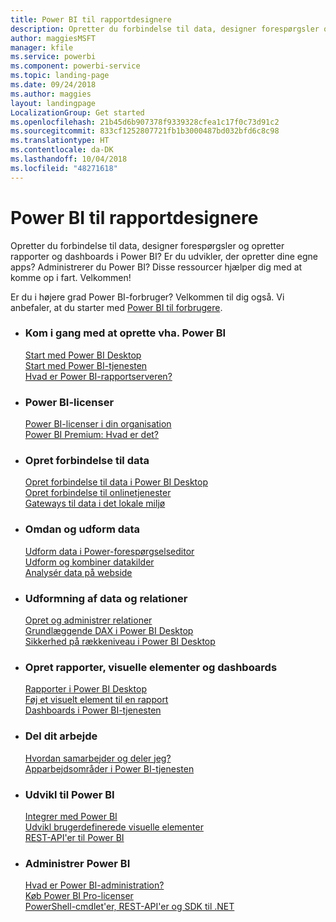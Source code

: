 ```yaml
---
title: Power BI til rapportdesignere
description: Opretter du forbindelse til data, designer forespørgsler og opretter rapporter og dashboards i Power BI? Er du udvikler, der opretter dine egne apps, eller Power BI-administrator?
author: maggiesMSFT
manager: kfile
ms.service: powerbi
ms.component: powerbi-service
ms.topic: landing-page
ms.date: 09/24/2018
ms.author: maggies
layout: landingpage
LocalizationGroup: Get started
ms.openlocfilehash: 21b45d6b907378f9339328cfea1c17f0c73d91c2
ms.sourcegitcommit: 833cf1252807721fb1b3000487bd032bfd6c8c98
ms.translationtype: HT
ms.contentlocale: da-DK
ms.lasthandoff: 10/04/2018
ms.locfileid: "48271618"
---
```

# <a name="power-bi-for-report-designers"></a>Power BI til rapportdesignere

Opretter du forbindelse til data, designer forespørgsler og opretter rapporter og dashboards i Power BI? Er du udvikler, der opretter dine egne apps? Administrerer du Power BI? Disse ressourcer hjælper dig med at komme op i fart. Velkommen!

Er du i højere grad Power BI-forbruger? Velkommen til dig også. Vi anbefaler, at du starter med [Power BI til forbrugere](consumer/power-bi-consumer-landing.md).

<ul class="panelContent cardsF"> 
              <li> 
                             <div class="cardSize"> 
                                           <div class="cardPadding"> 
                                                          <div class="card"> 
                                                                        <div class="cardText"> 
                                                                                      <h3>Kom i gang med at oprette vha. Power BI</h3> 
                                                                                      <p></p>
                                                                                            <a href="desktop-what-is-desktop.md">Start med Power BI Desktop</a><br/> 
                                                                                            <a href="power-bi-overview.md">Start med Power BI-tjenesten</a><br/> 
                                                                                            <a href="report-server/get-started.md">Hvad er Power BI-rapportserveren?</a>
                                                                        </div> 
                                                          </div> 
                                           </div> 
                             </div> 
              </li>
              <li> 
                             <div class="cardSize"> 
                                           <div class="cardPadding"> 
                                                          <div class="card"> 
                                                                        <div class="cardText"> 
                                                                                      <h3>Power BI-licenser</h3> 
                                                                                      <p></p>
                                                                                            <a href="service-admin-licensing-organization.md">Power BI-licenser i din organisation</a><br/> 
                                                                                            <a href="service-premium.md">Power BI Premium: Hvad er det?</a> 
                                                                        </div> 
                                                          </div> 
                                           </div> 
                             </div> 
              </li>
              <li> 
                             <div class="cardSize"> 
                                           <div class="cardPadding"> 
                                                          <div class="card"> 
                                                                        <div class="cardText"> 
                                                                                      <h3>Opret forbindelse til data</h3> 
                                                                                      <p></p>
                                                                                            <a href="desktop-quickstart-connect-to-data.md">Opret forbindelse til data i Power BI Desktop</a><br/> 
                                                                                            <a href="service-connect-to-services.md">Opret forbindelse til onlinetjenester</a><br/> 
                                                                                            <a href="service-gateway-install.md">Gateways til data i det lokale miljø</a>
                                                                        </div> 
                                                          </div> 
                                           </div> 
                             </div> 
              </li>
              <li> 
                             <div class="cardSize"> 
                                           <div class="cardPadding"> 
                                                          <div class="card"> 
                                                                        <div class="cardText"> 
                                                                                      <h3>Omdan og udform data</h3> 
                                                                                      <p></p>
                                                                                            <a href="desktop-common-query-tasks.md">Udform data i Power-forespørgselseditor</a><br/> 
                                                                                            <a href="desktop-shape-and-combine-data.md">Udform og kombiner datakilder</a><br/> 
                                                                                            <a href="desktop-tutorial-importing-and-analyzing-data-from-a-web-page.md">Analysér data på webside</a>
                                                                        </div> 
                                                          </div> 
                                           </div> 
                             </div> 
              </li>
              <li> 
                             <div class="cardSize"> 
                                           <div class="cardPadding"> 
                                                          <div class="card"> 
                                                                       <div class="cardText"> 
                                                                                      <h3>Udformning af data og relationer</h3> 
                                                                                      <p></p>
                                                                                            <a href="desktop-create-and-manage-relationships.md">Opret og administrer relationer</a><br/>
                                                                                            <a href="desktop-quickstart-learn-dax-basics.md">Grundlæggende DAX i Power BI Desktop</a><br/> 
                                                                                            <a href="service-admin-rls.md">Sikkerhed på rækkeniveau i Power BI Desktop</a> 
                                                                        </div> 
                                                          </div> 
                                           </div> 
                             </div> 
              </li>
              <li> 
                             <div class="cardSize"> 
                                           <div class="cardPadding"> 
                                                          <div class="card"> 
                                                                        <div class="cardText"> 
                                                                                      <h3>Opret rapporter, visuelle elementer og dashboards</h3> 
                                                                                      <p></p>
                                                                                            <a href="desktop-report-view.md">Rapporter i Power BI Desktop</a><br/> 
                                                                                            <a href="power-bi-report-add-visualizations-i.md">Føj et visuelt element til en rapport</a><br/> 
                                                                                            <a href="service-dashboard-create.md">Dashboards i Power BI-tjenesten</a>
                                                                        </div> 
                                                          </div> 
                                           </div> 
                             </div> 
              </li>
              <li> 
                             <div class="cardSize"> 
                                           <div class="cardPadding"> 
                                                          <div class="card"> 
                                                                        <div class="cardText"> 
                                                                                      <h3>Del dit arbejde</h3> 
                                                                                      <p></p>
                                                                                            <a href="service-how-to-collaborate-distribute-dashboards-reports.md">Hvordan samarbejder og deler jeg?</a><br/>
                                                                                            <a href="service-create-workspaces.md">Apparbejdsområder i Power BI-tjenesten</a> 
                                                                        </div> 
                                                          </div> 
                                           </div> 
                             </div> 
              </li>
              <li> 
                             <div class="cardSize"> 
                                           <div class="cardPadding"> 
                                                          <div class="card"> 
                                                                        <div class="cardText"> 
                                                                                      <h3>Udvikl til Power BI</h3> 
                                                                                      <p></p>
                                                                                            <a href="developer/embedding.md">Integrer med Power BI</a><br/> 
                                                                                            <a href="service-custom-visuals-getting-started-with-developer-tools.md">Udvikl brugerdefinerede visuelle elementer</a><br/> 
                                                                                            <a href="https://docs.microsoft.com/rest/api/power-bi">REST-API'er til Power BI</a>
                                                                        </div> 
                                                          </div> 
                                           </div> 
                             </div> 
              </li>
              <li> 
                             <div class="cardSize"> 
                                           <div class="cardPadding"> 
                                                          <div class="card"> 
                                                                        <div class="cardText"> 
                                                                                      <h3>Administrer Power BI</h3> 
                                                                                      <p></p>
                                                                                            <a href="service-admin-administering-power-bi-in-your-organization.md">Hvad er Power BI-administration?</a><br/> 
                                                                                            <a href="service-admin-purchasing-power-bi-pro.md">Køb Power BI Pro-licenser</a><br/>
                                                                                            <a href="service-admin-reference.md">PowerShell-cmdlet'er, REST-API'er og SDK til .NET</a>
                                                                        </div> 
                                                          </div> 
                                           </div> 
                             </div> 
              </li>
</ul>



